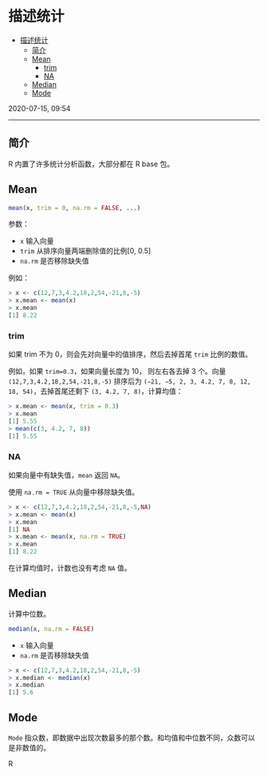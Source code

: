 # 描述统计

- [描述统计](#描述统计)
  - [简介](#简介)
  - [Mean](#mean)
    - [trim](#trim)
    - [NA](#na)
  - [Median](#median)
  - [Mode](#mode)

2020-07-15, 09:54
***

## 简介

R 内置了许多统计分析函数，大部分都在 R base 包。

## Mean

```r
mean(x, trim = 0, na.rm = FALSE, ...)
```

参数：

- `x` 输入向量
- `trim` 从排序向量两端删除值的比例[0, 0.5]
- `na.rm` 是否移除缺失值

例如：

```r
> x <- c(12,7,3,4.2,18,2,54,-21,8,-5)
> x.mean <- mean(x)
> x.mean
[1] 8.22
```

### trim

如果 trim 不为 0，则会先对向量中的值排序，然后去掉首尾 `trim` 比例的数值。

例如，如果 `trim=0.3`，如果向量长度为 10， 则左右各去掉 3 个。向量 `(12,7,3,4.2,18,2,54,-21,8,-5)` 排序后为 `(−21, −5, 2, 3, 4.2, 7, 8, 12, 18, 54)`，去掉首尾还剩下 `(3, 4.2, 7, 8)`，计算均值：

```r
> x.mean <- mean(x, trim = 0.3)
> x.mean
[1] 5.55
> mean(c(3, 4.2, 7, 8))
[1] 5.55
```

### NA

如果向量中有缺失值，`mean` 返回 `NA`。

使用 `na.rm = TRUE` 从向量中移除缺失值。

```r
> x <- c(12,7,3,4.2,18,2,54,-21,8,-5,NA)
> x.mean <- mean(x)
> x.mean
[1] NA
> x.mean <- mean(x, na.rm = TRUE)
> x.mean
[1] 8.22
```

在计算均值时，计数也没有考虑 `NA` 值。

## Median

计算中位数。

```r
median(x, na.rm = FALSE)
```

- `x` 输入向量
- `na.rm` 是否移除缺失值

```r
> x <- c(12,7,3,4.2,18,2,54,-21,8,-5)
> x.median <- median(x)
> x.median
[1] 5.6
```

## Mode

`Mode` 指众数，即数据中出现次数最多的那个数。和均值和中位数不同，众数可以是非数值的。

R 